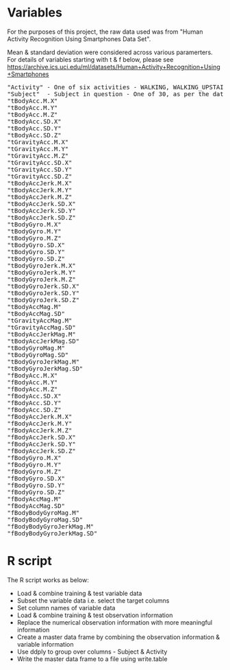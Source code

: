 
Variables
===========
For the purposes of this project, the raw data used was from "Human Activity Recognition Using Smartphones Data Set".

Mean & standard deviation were considered across various paramerters. For details of variables starting with t & f below, please see https://archive.ics.uci.edu/ml/datasets/Human+Activity+Recognition+Using+Smartphones

<pre>
"Activity" - One of six activities - WALKING, WALKING_UPSTAIRS, WALKING_DOWNSTAIRS, SITTING, STANDING, LAYING
"Subject"  - Subject in question - One of 30, as per the dataset.
"tBodyAcc.M.X" 
"tBodyAcc.M.Y" 
"tBodyAcc.M.Z" 
"tBodyAcc.SD.X"
"tBodyAcc.SD.Y" 
"tBodyAcc.SD.Z" 
"tGravityAcc.M.X" 
"tGravityAcc.M.Y" 
"tGravityAcc.M.Z" 
"tGravityAcc.SD.X" 
"tGravityAcc.SD.Y" 
"tGravityAcc.SD.Z" 
"tBodyAccJerk.M.X" 
"tBodyAccJerk.M.Y" 
"tBodyAccJerk.M.Z" 
"tBodyAccJerk.SD.X" 
"tBodyAccJerk.SD.Y" 
"tBodyAccJerk.SD.Z" 
"tBodyGyro.M.X" 
"tBodyGyro.M.Y" 
"tBodyGyro.M.Z" 
"tBodyGyro.SD.X" 
"tBodyGyro.SD.Y" 
"tBodyGyro.SD.Z" 
"tBodyGyroJerk.M.X" 
"tBodyGyroJerk.M.Y" 
"tBodyGyroJerk.M.Z" 
"tBodyGyroJerk.SD.X" 
"tBodyGyroJerk.SD.Y" 
"tBodyGyroJerk.SD.Z" 
"tBodyAccMag.M" 
"tBodyAccMag.SD" 
"tGravityAccMag.M" 
"tGravityAccMag.SD" 
"tBodyAccJerkMag.M" 
"tBodyAccJerkMag.SD" 
"tBodyGyroMag.M" 
"tBodyGyroMag.SD" 
"tBodyGyroJerkMag.M" 
"tBodyGyroJerkMag.SD" 
"fBodyAcc.M.X" 
"fBodyAcc.M.Y" 
"fBodyAcc.M.Z" 
"fBodyAcc.SD.X" 
"fBodyAcc.SD.Y" 
"fBodyAcc.SD.Z" 
"fBodyAccJerk.M.X" 
"fBodyAccJerk.M.Y" 
"fBodyAccJerk.M.Z" 
"fBodyAccJerk.SD.X" 
"fBodyAccJerk.SD.Y" 
"fBodyAccJerk.SD.Z" 
"fBodyGyro.M.X" 
"fBodyGyro.M.Y" 
"fBodyGyro.M.Z" 
"fBodyGyro.SD.X" 
"fBodyGyro.SD.Y" 
"fBodyGyro.SD.Z" 
"fBodyAccMag.M" 
"fBodyAccMag.SD" 
"fBodyBodyGyroMag.M" 
"fBodyBodyGyroMag.SD" 
"fBodyBodyGyroJerkMag.M" 
"fBodyBodyGyroJerkMag.SD"
</pre>

R script
==========
The R script works as below:
* Load & combine  training & test variable data
* Subset the variable data i.e. select the target columns
* Set column names of variable data
* Load & combine training & test observation information
* Replace the numerical observation information with more meaningful information
* Create a master data frame by combining the observation information & variable information
* Use ddply to group over columns - Subject & Activity
* Write the master data frame to a file using write.table

